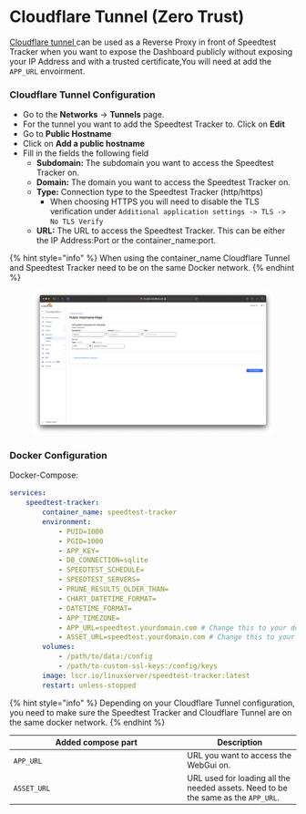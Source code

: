 # Cloudflare Tunnel (Zero Trust)

[Cloudflare tunnel ](https://www.cloudflare.com/nl-nl/products/tunnel/)can be used as a Reverse Proxy in front of Speedtest Tracker when you want to expose the Dashboard publicly without exposing your IP Address and with a trusted certificate,You will need at add the `APP_URL` envoirment.

### Cloudflare Tunnel Configuration

* Go to the **Networks** -> **Tunnels** page.
* For the tunnel you want to add the Speedtest Tracker to. Click on **Edit**
* Go to **Public Hostname**
* Click on **Add a public hostname**
* Fill in the fields the following field
  * **Subdomain:** The subdomain you want to access the Speedtest Tracker on.
  * **Domain:** The domain you want to access the Speedtest Tracker on.
  * **Type:** Connection type to the Speedtest Tracker (http/https)
    * When choosing HTTPS you will need to disable the TLS verification under `Additional application settings -> TLS -> No TLS Verify`
  * **URL:** The URL to access the Speedtest Tracker. This can be either the IP Address:Port or the container\_name:port.

{% hint style="info" %}
When using the container\_name Cloudflare Tunnel and Speedtest Tracker need to be on the same Docker network.
{% endhint %}

<figure><img src="../../.gitbook/assets/cf-tunnel.png" alt=""><figcaption></figcaption></figure>

### Docker Configuration

Docker-Compose:

```yaml
services:
    speedtest-tracker:
        container_name: speedtest-tracker
        environment:
            - PUID=1000
            - PGID=1000
            - APP_KEY=
            - DB_CONNECTION=sqlite
            - SPEEDTEST_SCHEDULE=
            - SPEEDTEST_SERVERS=
            - PRUNE_RESULTS_OLDER_THAN=
            - CHART_DATETIME_FORMAT= 
            - DATETIME_FORMAT=
            - APP_TIMEZONE=
            - APP_URL=speedtest.yourdomain.com # Change this to your domain name
            - ASSET_URL=speedtest.yourdomain.com # Change this to your domain name
        volumes:
            - /path/to/data:/config
            - /path/to-custom-ssl-keys:/config/keys
        image: lscr.io/linuxserver/speedtest-tracker:latest
        restart: unless-stopped
```

{% hint style="info" %}
Depending on your Cloudflare Tunnel configuration, you need to make sure the Speedtest Tracker and Cloudflare Tunnel are on the same docker network.
{% endhint %}

<table><thead><tr><th width="291">Added compose part</th><th>Description</th></tr></thead><tbody><tr><td><code>APP_URL</code></td><td>URL you want to access the WebGui on.</td></tr><tr><td><code>ASSET_URL</code></td><td>URL used for loading all the needed assets. Need to be the same as the <code>APP_URL</code>.</td></tr></tbody></table>
